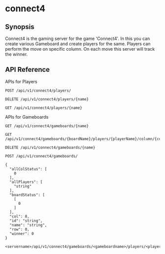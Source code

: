 # connect4
## Synopsis
Connect4 is the gaming server for the game 'Connect4'. In this you can create various Gameboard and create players for the same.
Players can perform the move on specific column. On each move this server will track the winner.
## API Reference

APIs for Players
```
POST /api/v1/connect4/players/
```

```
DELETE /api/v1/connect4/players/{name}
```

```
GET /api/v1/connect4/players/{name}
```

APIs for Gameboards
```
GET /api/v1/connect4/gameboards/{name}
```
```
GET /api/v1/connect4/gameboards/{boardName}/players/{playerName}/column/{columnIndex}
```
```
DELETE /api/v1/connect4/gameboards/{name}
```
```
POST /api/v1/connect4/gameboards/

{
  "allColStatus": [
    0
  ],
  "allPlayers": [
    "string"
  ],
  "boardStatus": [
    [
      0
    ]
  ],
  "col": 0,
  "id": "string",
  "name": "string",
  "row": 0,
  "winner": 0
}
```

```
<servername>/api/v1/connect4/gameboards/<gameboardname>/players/<playername>/column/2
```
